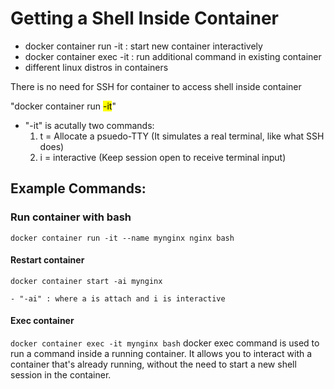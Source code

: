 # Getting a Shell Inside Container
- docker container run -it : start new container interactively
- docker container exec -it : run additional command in existing container
- different linux distros in containers

There is no need for SSH for container to access shell inside container

"docker container run <mark>-it</mark>"
- "-it" is acutally two commands:
    1. t = Allocate a psuedo-TTY (It simulates a real terminal, like what SSH does)
    2. i = interactive (Keep session open to receive terminal input)


## Example Commands:

### Run container with bash
```docker container run -it --name mynginx nginx bash```

#### Restart container 

```docker container start -ai mynginx```

    - "-ai" : where a is attach and i is interactive

#### Exec container

```docker container exec -it mynginx bash```
docker exec command is used to run a command inside a running container. It allows you to interact with a container that's already running, without the need to start a new shell session in the container. 

